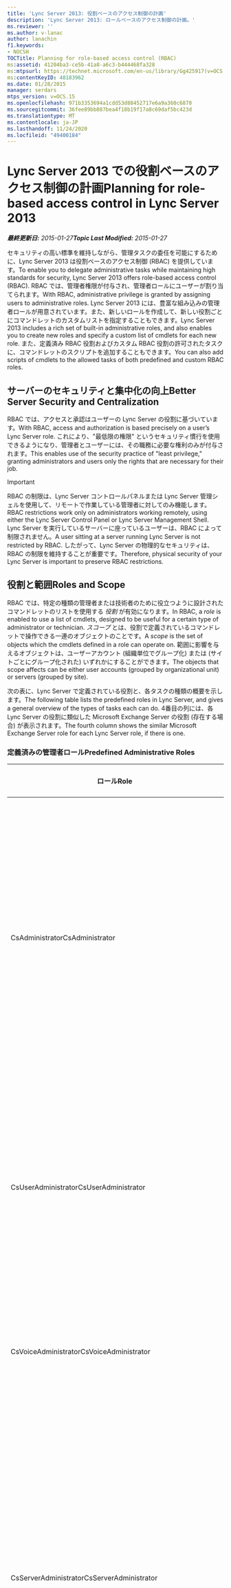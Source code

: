 ```yaml
---
title: 'Lync Server 2013: 役割ベースのアクセス制御の計画'
description: 'Lync Server 2013: ロールベースのアクセス制御の計画。'
ms.reviewer: ''
ms.author: v-lanac
author: lanachin
f1.keywords:
- NOCSH
TOCTitle: Planning for role-based access control (RBAC)
ms:assetid: 41204ba3-ce5b-41a8-a6c3-b444468fa328
ms:mtpsurl: https://technet.microsoft.com/en-us/library/Gg425917(v=OCS.15)
ms:contentKeyID: 48183962
ms.date: 01/28/2015
manager: serdars
mtps_version: v=OCS.15
ms.openlocfilehash: 971b3353694a1cdd53d88452717e6a9a360c6870
ms.sourcegitcommit: 36fee89bb887bea4f18b19f17a8c69daf5bc423d
ms.translationtype: MT
ms.contentlocale: ja-JP
ms.lasthandoff: 11/24/2020
ms.locfileid: "49400184"
---
```

# <a name="planning-for-role-based-access-control-in-lync-server-2013"></a><span data-ttu-id="13dc1-103">Lync Server 2013 での役割ベースのアクセス制御の計画</span><span class="sxs-lookup"><span data-stu-id="13dc1-103">Planning for role-based access control in Lync Server 2013</span></span>

<div data-xmlns="http://www.w3.org/1999/xhtml">

<div class="topic" data-xmlns="http://www.w3.org/1999/xhtml" data-msxsl="urn:schemas-microsoft-com:xslt" data-cs="https://msdn.microsoft.com/">

<div data-asp="https://msdn2.microsoft.com/asp">



</div>

<div id="mainSection">

<div id="mainBody"><span data-ttu-id="13dc1-104">

<span> </span></span><span class="sxs-lookup"><span data-stu-id="13dc1-104">

<span> </span></span></span>

<span data-ttu-id="13dc1-105">_**最終更新日:** 2015-01-27_</span><span class="sxs-lookup"><span data-stu-id="13dc1-105">_**Topic Last Modified:** 2015-01-27_</span></span>

<span data-ttu-id="13dc1-106">セキュリティの高い標準を維持しながら、管理タスクの委任を可能にするために、Lync Server 2013 は役割ベースのアクセス制御 (RBAC) を提供しています。</span><span class="sxs-lookup"><span data-stu-id="13dc1-106">To enable you to delegate administrative tasks while maintaining high standards for security, Lync Server 2013 offers role-based access control (RBAC).</span></span> <span data-ttu-id="13dc1-107">RBAC では、管理者権限が付与され、管理者ロールにユーザーが割り当てられます。</span><span class="sxs-lookup"><span data-stu-id="13dc1-107">With RBAC, administrative privilege is granted by assigning users to administrative roles.</span></span> <span data-ttu-id="13dc1-108">Lync Server 2013 には、豊富な組み込みの管理者ロールが用意されています。また、新しいロールを作成して、新しい役割ごとにコマンドレットのカスタムリストを指定することもできます。</span><span class="sxs-lookup"><span data-stu-id="13dc1-108">Lync Server 2013 includes a rich set of built-in administrative roles, and also enables you to create new roles and specify a custom list of cmdlets for each new role.</span></span> <span data-ttu-id="13dc1-109">また、定義済み RBAC 役割およびカスタム RBAC 役割の許可されたタスクに、コマンドレットのスクリプトを追加することもできます。</span><span class="sxs-lookup"><span data-stu-id="13dc1-109">You can also add scripts of cmdlets to the allowed tasks of both predefined and custom RBAC roles.</span></span>

<div>

## <a name="better-server-security-and-centralization"></a><span data-ttu-id="13dc1-110">サーバーのセキュリティと集中化の向上</span><span class="sxs-lookup"><span data-stu-id="13dc1-110">Better Server Security and Centralization</span></span>

<span data-ttu-id="13dc1-111">RBAC では、アクセスと承認はユーザーの Lync Server の役割に基づいています。</span><span class="sxs-lookup"><span data-stu-id="13dc1-111">With RBAC, access and authorization is based precisely on a user’s Lync Server role.</span></span> <span data-ttu-id="13dc1-112">これにより、"最低限の権限" というセキュリティ慣行を使用できるようになり、管理者とユーザーには、その職務に必要な権利のみが付与されます。</span><span class="sxs-lookup"><span data-stu-id="13dc1-112">This enables use of the security practice of "least privilege," granting administrators and users only the rights that are necessary for their job.</span></span>

<div>


> [!IMPORTANT]  
> <span data-ttu-id="13dc1-113">RBAC の制限は、Lync Server コントロールパネルまたは Lync Server 管理シェルを使用して、リモートで作業している管理者に対してのみ機能します。</span><span class="sxs-lookup"><span data-stu-id="13dc1-113">RBAC restrictions work only on administrators working remotely, using either the Lync Server Control Panel or Lync Server Management Shell.</span></span> <span data-ttu-id="13dc1-114">Lync Server を実行しているサーバーに座っているユーザーは、RBAC によって制限されません。</span><span class="sxs-lookup"><span data-stu-id="13dc1-114">A user sitting at a server running Lync Server is not restricted by RBAC.</span></span> <span data-ttu-id="13dc1-115">したがって、Lync Server の物理的なセキュリティは、RBAC の制限を維持することが重要です。</span><span class="sxs-lookup"><span data-stu-id="13dc1-115">Therefore, physical security of your Lync Server is important to preserve RBAC restrictions.</span></span>



</div>

</div>

<div>

## <a name="roles-and-scope"></a><span data-ttu-id="13dc1-116">役割と範囲</span><span class="sxs-lookup"><span data-stu-id="13dc1-116">Roles and Scope</span></span>

<span data-ttu-id="13dc1-117">RBAC では、特定の種類の管理者または技術者のために役立つように設計されたコマンドレットのリストを使用する *役割* が有効になります。</span><span class="sxs-lookup"><span data-stu-id="13dc1-117">In RBAC, a *role* is enabled to use a list of cmdlets, designed to be useful for a certain type of administrator or technician.</span></span> <span data-ttu-id="13dc1-118">*スコープ* とは、役割で定義されているコマンドレットで操作できる一連のオブジェクトのことです。</span><span class="sxs-lookup"><span data-stu-id="13dc1-118">A *scope* is the set of objects which the cmdlets defined in a role can operate on.</span></span> <span data-ttu-id="13dc1-119">範囲に影響を与えるオブジェクトは、ユーザーアカウント (組織単位でグループ化) または (サイトごとにグループ化された) いずれかにすることができます。</span><span class="sxs-lookup"><span data-stu-id="13dc1-119">The objects that scope affects can be either user accounts (grouped by organizational unit) or servers (grouped by site).</span></span>

<span data-ttu-id="13dc1-120">次の表に、Lync Server で定義されている役割と、各タスクの種類の概要を示します。</span><span class="sxs-lookup"><span data-stu-id="13dc1-120">The following table lists the predefined roles in Lync Server, and gives a general overview of the types of tasks each can do.</span></span> <span data-ttu-id="13dc1-121">4番目の列には、各 Lync Server の役割に類似した Microsoft Exchange Server の役割 (存在する場合) が表示されます。</span><span class="sxs-lookup"><span data-stu-id="13dc1-121">The fourth column shows the similar Microsoft Exchange Server role for each Lync Server role, if there is one.</span></span>

### <a name="predefined-administrative-roles"></a><span data-ttu-id="13dc1-122">定義済みの管理者ロール</span><span class="sxs-lookup"><span data-stu-id="13dc1-122">Predefined Administrative Roles</span></span>

<table>
<colgroup>
<col style="width: 25%" />
<col style="width: 25%" />
<col style="width: 25%" />
<col style="width: 25%" />
</colgroup>
<thead>
<tr class="header">
<th><span data-ttu-id="13dc1-123">ロール</span><span class="sxs-lookup"><span data-stu-id="13dc1-123">Role</span></span></th>
<th><span data-ttu-id="13dc1-124">許可されたタスク</span><span class="sxs-lookup"><span data-stu-id="13dc1-124">Tasks allowed</span></span></th>
<th><span data-ttu-id="13dc1-125">基になる Active Directory グループ</span><span class="sxs-lookup"><span data-stu-id="13dc1-125">Underlying Active Directory group</span></span></th>
<th><span data-ttu-id="13dc1-126">同等の交換</span><span class="sxs-lookup"><span data-stu-id="13dc1-126">Exchange equivalent</span></span></th>
</tr>
</thead>
<tbody>
<tr class="odd">
<td><p><span data-ttu-id="13dc1-127">CsAdministrator</span><span class="sxs-lookup"><span data-stu-id="13dc1-127">CsAdministrator</span></span></p></td>
<td><p><span data-ttu-id="13dc1-128">すべての管理タスクを実行し、ロールの作成やロールへのユーザーの割り当てなどのすべての設定を変更することができます。</span><span class="sxs-lookup"><span data-stu-id="13dc1-128">Can perform all administrative tasks and modify all settings, including creating roles and assigning users to roles.</span></span> <span data-ttu-id="13dc1-129">新しいサイト、プール、およびサービスを追加して展開を展開できます。</span><span class="sxs-lookup"><span data-stu-id="13dc1-129">Can expand a deployment by adding new sites, pools, and services.</span></span></p></td>
<td><p><span data-ttu-id="13dc1-130">CSAdministrator</span><span class="sxs-lookup"><span data-stu-id="13dc1-130">CSAdministrator</span></span></p></td>
<td><p><span data-ttu-id="13dc1-131">組織管理</span><span class="sxs-lookup"><span data-stu-id="13dc1-131">Organization Management</span></span></p></td>
</tr>
<tr class="even">
<td><p><span data-ttu-id="13dc1-132">CsUserAdministrator</span><span class="sxs-lookup"><span data-stu-id="13dc1-132">CsUserAdministrator</span></span></p></td>
<td><p><span data-ttu-id="13dc1-133">Lync Server のユーザーを有効または無効にしたり、ユーザーを移動したり、既存のポリシーをユーザーに割り当てることができます。</span><span class="sxs-lookup"><span data-stu-id="13dc1-133">Can enable and disable users for Lync Server, move users and assign existing policies to users.</span></span> <span data-ttu-id="13dc1-134">ポリシーを変更できません。</span><span class="sxs-lookup"><span data-stu-id="13dc1-134">Cannot modify policies.</span></span></p></td>
<td><p><span data-ttu-id="13dc1-135">CSUserAdministrator</span><span class="sxs-lookup"><span data-stu-id="13dc1-135">CSUserAdministrator</span></span></p></td>
<td><p><span data-ttu-id="13dc1-136">メールの宛先</span><span class="sxs-lookup"><span data-stu-id="13dc1-136">Mail Recipients</span></span></p></td>
</tr>
<tr class="odd">
<td><p><span data-ttu-id="13dc1-137">CsVoiceAdministrator</span><span class="sxs-lookup"><span data-stu-id="13dc1-137">CsVoiceAdministrator</span></span></p></td>
<td><p><span data-ttu-id="13dc1-138">音声関連の設定とポリシーの作成、構成、管理を行うことができます。</span><span class="sxs-lookup"><span data-stu-id="13dc1-138">Can create, configure, and manage voice-related settings and policies.</span></span></p></td>
<td><p><span data-ttu-id="13dc1-139">CSVoiceAdministrator</span><span class="sxs-lookup"><span data-stu-id="13dc1-139">CSVoiceAdministrator</span></span></p></td>
<td><p><span data-ttu-id="13dc1-140">該当なし</span><span class="sxs-lookup"><span data-stu-id="13dc1-140">Not applicable</span></span></p></td>
</tr>
<tr class="even">
<td><p><span data-ttu-id="13dc1-141">CsServerAdministrator</span><span class="sxs-lookup"><span data-stu-id="13dc1-141">CsServerAdministrator</span></span></p></td>
<td><p><span data-ttu-id="13dc1-142">サーバーとサービスの管理、監視、トラブルシューティングを行うことができます。</span><span class="sxs-lookup"><span data-stu-id="13dc1-142">Can manage, monitor, and troubleshoot servers and services.</span></span> <span data-ttu-id="13dc1-143">サーバーへの新しい接続の禁止、サービスの停止と開始、ソフトウェアの更新プログラムの適用を行うことができます。</span><span class="sxs-lookup"><span data-stu-id="13dc1-143">Can prevent new connections to servers, stop and start services, and apply software updates.</span></span> <span data-ttu-id="13dc1-144">グローバル構成の影響を変更することはできません。</span><span class="sxs-lookup"><span data-stu-id="13dc1-144">Cannot make changes with global configuration impact.</span></span></p></td>
<td><p><span data-ttu-id="13dc1-145">CSServerAdministrator</span><span class="sxs-lookup"><span data-stu-id="13dc1-145">CSServerAdministrator</span></span></p></td>
<td><p><span data-ttu-id="13dc1-146">サーバー管理</span><span class="sxs-lookup"><span data-stu-id="13dc1-146">Server Management</span></span></p></td>
</tr>
<tr class="odd">
<td><p><span data-ttu-id="13dc1-147">CsViewOnlyAdministrator</span><span class="sxs-lookup"><span data-stu-id="13dc1-147">CsViewOnlyAdministrator</span></span></p></td>
<td><p><span data-ttu-id="13dc1-148">展開の正常性を監視するために、ユーザーやサーバーの情報などの展開を表示できます。</span><span class="sxs-lookup"><span data-stu-id="13dc1-148">Can view the deployment, including user and server information, in order to monitor deployment health.</span></span></p></td>
<td><p><span data-ttu-id="13dc1-149">CSViewOnlyAdministrator</span><span class="sxs-lookup"><span data-stu-id="13dc1-149">CSViewOnlyAdministrator</span></span></p></td>
<td><p><span data-ttu-id="13dc1-150">組織管理の View-Only</span><span class="sxs-lookup"><span data-stu-id="13dc1-150">View-Only Organization Management</span></span></p></td>
</tr>
<tr class="even">
<td><p><span data-ttu-id="13dc1-151">CsHelpDesk</span><span class="sxs-lookup"><span data-stu-id="13dc1-151">CsHelpDesk</span></span></p></td>
<td><p><span data-ttu-id="13dc1-152">ユーザーのプロパティやポリシーなどの展開を表示できます。</span><span class="sxs-lookup"><span data-stu-id="13dc1-152">Can view the deployment, including user's properties and policies.</span></span> <span data-ttu-id="13dc1-153">特定のトラブルシューティングタスクを実行できます。</span><span class="sxs-lookup"><span data-stu-id="13dc1-153">Can run specific troubleshooting tasks.</span></span> <span data-ttu-id="13dc1-154">ユーザーのプロパティやポリシー、サーバーの構成、またはサービスを変更することはできません。</span><span class="sxs-lookup"><span data-stu-id="13dc1-154">Cannot change user properties or policies, server configuration, or services.</span></span></p></td>
<td><p><span data-ttu-id="13dc1-155">CSHelpDesk</span><span class="sxs-lookup"><span data-stu-id="13dc1-155">CSHelpDesk</span></span></p></td>
<td><p><span data-ttu-id="13dc1-156">ヘルプデスク</span><span class="sxs-lookup"><span data-stu-id="13dc1-156">HelpDesk</span></span></p></td>
</tr>
<tr class="odd">
<td><p><span data-ttu-id="13dc1-157">CsArchivingAdministrator</span><span class="sxs-lookup"><span data-stu-id="13dc1-157">CsArchivingAdministrator</span></span></p></td>
<td><p><span data-ttu-id="13dc1-158">アーカイブの構成とポリシーを変更できます。</span><span class="sxs-lookup"><span data-stu-id="13dc1-158">Can modify archiving configuration and policies.</span></span></p></td>
<td><p><span data-ttu-id="13dc1-159">CSArchivingAdministrator</span><span class="sxs-lookup"><span data-stu-id="13dc1-159">CSArchivingAdministrator</span></span></p></td>
<td><p><span data-ttu-id="13dc1-160">保持管理、法的保持</span><span class="sxs-lookup"><span data-stu-id="13dc1-160">Retention Management, Legal Hold</span></span></p></td>
</tr>
<tr class="even">
<td><p><span data-ttu-id="13dc1-161">CsResponseGroupAdministrator</span><span class="sxs-lookup"><span data-stu-id="13dc1-161">CsResponseGroupAdministrator</span></span></p></td>
<td><p><span data-ttu-id="13dc1-162">サイト内の応答グループアプリケーションの構成を管理できます。</span><span class="sxs-lookup"><span data-stu-id="13dc1-162">Can manage the configuration of the Response Group application within a site.</span></span></p></td>
<td><p><span data-ttu-id="13dc1-163">CSResponseGroupAdministrator</span><span class="sxs-lookup"><span data-stu-id="13dc1-163">CSResponseGroupAdministrator</span></span></p></td>
<td><p><span data-ttu-id="13dc1-164">該当なし</span><span class="sxs-lookup"><span data-stu-id="13dc1-164">Not applicable</span></span></p></td>
</tr>
<tr class="odd">
<td><p><span data-ttu-id="13dc1-165">CsLocationAdministrator</span><span class="sxs-lookup"><span data-stu-id="13dc1-165">CsLocationAdministrator</span></span></p></td>
<td><p><span data-ttu-id="13dc1-166">9-1-1 (E9) の管理を強化するための最小レベルの権限 (E9 の場所とネットワーク識別子の作成、および相互の関連付けを含む)。</span><span class="sxs-lookup"><span data-stu-id="13dc1-166">Lowest level of rights for Enhanced 9-1-1 (E9-1-1) management, including creating E9-1-1 locations and network identifiers, and associating these with each other.</span></span> <span data-ttu-id="13dc1-167">この役割は、常にグローバルスコープに割り当てられます。</span><span class="sxs-lookup"><span data-stu-id="13dc1-167">This role is always assigned with a global scope.</span></span></p></td>
<td><p><span data-ttu-id="13dc1-168">CSLocationAdministrator</span><span class="sxs-lookup"><span data-stu-id="13dc1-168">CSLocationAdministrator</span></span></p></td>
<td><p><span data-ttu-id="13dc1-169">該当なし</span><span class="sxs-lookup"><span data-stu-id="13dc1-169">Not applicable</span></span></p></td>
</tr>
<tr class="even">
<td><p><span data-ttu-id="13dc1-170">CsResponseGroupManager</span><span class="sxs-lookup"><span data-stu-id="13dc1-170">CsResponseGroupManager</span></span></p></td>
<td><p><span data-ttu-id="13dc1-171">特定の応答グループを管理できます。</span><span class="sxs-lookup"><span data-stu-id="13dc1-171">Can manage specific response groups.</span></span></p></td>
<td><p><span data-ttu-id="13dc1-172">CSResponseGroupManager</span><span class="sxs-lookup"><span data-stu-id="13dc1-172">CSResponseGroupManager</span></span></p></td>
<td><p><span data-ttu-id="13dc1-173">該当なし</span><span class="sxs-lookup"><span data-stu-id="13dc1-173">Not applicable</span></span></p></td>
</tr>
<tr class="odd">
<td><p><span data-ttu-id="13dc1-174">CsPersistentChatAdministrator</span><span class="sxs-lookup"><span data-stu-id="13dc1-174">CsPersistentChatAdministrator</span></span></p></td>
<td><p><span data-ttu-id="13dc1-175">常設チャット機能と特定の常設チャットルームを管理できます。</span><span class="sxs-lookup"><span data-stu-id="13dc1-175">Can manage the Persistent Chat feature and specific Persistent Chat rooms.</span></span></p></td>
<td><p><span data-ttu-id="13dc1-176">CSPersistentChatAdministrator</span><span class="sxs-lookup"><span data-stu-id="13dc1-176">CSPersistentChatAdministrator</span></span></p></td>
<td><p><span data-ttu-id="13dc1-177">該当なし</span><span class="sxs-lookup"><span data-stu-id="13dc1-177">Not applicable</span></span></p></td>
</tr>
</tbody>
</table>


<span data-ttu-id="13dc1-178">Lync Server に組み込まれているすべての定義済みロールにはグローバルスコープがあります。</span><span class="sxs-lookup"><span data-stu-id="13dc1-178">All predefined roles shipped in Lync Server have a global scope.</span></span> <span data-ttu-id="13dc1-179">最低限の権限適用方法を実行するには、限定されたサーバーまたはユーザーのセットのみを管理する場合は、グローバル範囲の役割にユーザーを割り当てないでください。</span><span class="sxs-lookup"><span data-stu-id="13dc1-179">To follow least privilege practices, you should not assign users to roles with global scope if they are going to administer only a limited set of servers or users.</span></span> <span data-ttu-id="13dc1-180">これを実現するために、既存のロールに基づいているが、スコープが制限されているロールを作成できます。</span><span class="sxs-lookup"><span data-stu-id="13dc1-180">To accomplish this, you can create roles which are based on an existing role, but with a more limited scope.</span></span>

<div>

## <a name="creating-a-scoped-role"></a><span data-ttu-id="13dc1-181">スコープ指定された役割の作成</span><span class="sxs-lookup"><span data-stu-id="13dc1-181">Creating a Scoped Role</span></span>

<span data-ttu-id="13dc1-182">制限されたスコープ (スコープ指定された役割) を持つ役割を作成する場合は、スコープを指定し、基になる既存の役割と、役割を割り当てられる Active Directory グループを指定します。</span><span class="sxs-lookup"><span data-stu-id="13dc1-182">When you create a role with limited scope (a scoped role), you specify the scope, along with the existing role it is based on and the Active Directory group to be assigned the role.</span></span> <span data-ttu-id="13dc1-183">指定した Active Directory グループは、既に作成されている必要があります。</span><span class="sxs-lookup"><span data-stu-id="13dc1-183">The Active Directory group you specify must already be created.</span></span> <span data-ttu-id="13dc1-184">次のコマンドレットは、事前に定義されている管理者ロールの1つであるという権限を持ち、スコープが制限されている役割を作成する例です。</span><span class="sxs-lookup"><span data-stu-id="13dc1-184">The following cmdlet is an example of a creating a role which has the privileges of one of the pre-defined administrative roles, but with limited scope.</span></span> <span data-ttu-id="13dc1-185">という新しい役割が作成され `Site01 Server Administrators` ます。</span><span class="sxs-lookup"><span data-stu-id="13dc1-185">It creates a new role called `Site01 Server Administrators`.</span></span> <span data-ttu-id="13dc1-186">この役割には、定義済みの CsServerAdministrator ロールの権限がありますが、Site01 サイトにあるサーバーに対してのみ機能します。</span><span class="sxs-lookup"><span data-stu-id="13dc1-186">The role has the abilities of the predefined CsServerAdministrator role, but only for the servers located in the Site01 site.</span></span> <span data-ttu-id="13dc1-187">このコマンドレットが動作するためには、Site01 サイトが既に定義されており、という名前のユニバーサルセキュリティグループが既に存在している必要があり `Site01 Server Administrators` ます。</span><span class="sxs-lookup"><span data-stu-id="13dc1-187">For this cmdlet to work, the Site01 site must already be defined, and a universal security group named `Site01 Server Administrators` must already exist.</span></span>

    New-CsAdminRole -Identity "Site01 Server Administrators" -Template CsServerAdministrator -ConfigScopes "site:Site01"

<span data-ttu-id="13dc1-188">このコマンドレットを実行すると、グループのメンバーになっているすべてのユーザーに、 `Site01 Server Administrators` Site01 のサーバーのサーバー管理者権限が与えられます。</span><span class="sxs-lookup"><span data-stu-id="13dc1-188">After this cmdlet runs, all users who are members of the `Site01 Server Administrators` group will have server administrator privileges for the servers in Site01.</span></span> <span data-ttu-id="13dc1-189">さらに、このユニバーサルセキュリティグループに後で追加されたすべてのユーザーも、この役割の権限を取得します。</span><span class="sxs-lookup"><span data-stu-id="13dc1-189">Additionally, any users who are later added to this universal security group also gain the privileges of this role.</span></span> <span data-ttu-id="13dc1-190">役割自体と、それに割り当てられているユニバーサルセキュリティグループの両方が呼び出され `Site01 Server Administrators` ます。</span><span class="sxs-lookup"><span data-stu-id="13dc1-190">Note that both the role itself, and the universal security group it is assigned to are called `Site01 Server Administrators`.</span></span>

<span data-ttu-id="13dc1-191">次の例では、サーバースコープの代わりにユーザーのスコープを制限しています。</span><span class="sxs-lookup"><span data-stu-id="13dc1-191">The following example limits user scope instead of server scope.</span></span> <span data-ttu-id="13dc1-192">`Sales Users Administrator`営業組織単位のユーザーアカウントを管理するための役割を作成します。</span><span class="sxs-lookup"><span data-stu-id="13dc1-192">It creates a `Sales Users Administrator` role to administer the user accounts in the Sales organizational unit.</span></span> <span data-ttu-id="13dc1-193">このコマンドレットが機能するためには、Salesて管理者のユニバーサルセキュリティグループが既に作成されている必要があります。</span><span class="sxs-lookup"><span data-stu-id="13dc1-193">The SalesUsersAdministrator universal security group must already be created for this cmdlet to work.</span></span>

    New-CsAdminRole -Identity "Sales Users Administrator " -Template CsUserAdministrator -UserScopes "OU:OU=Sales, OU=Lync Tenants, DC=Domain, DC=com"

</div>

<div>

## <a name="creating-a-new-role"></a><span data-ttu-id="13dc1-194">新しい役割の作成</span><span class="sxs-lookup"><span data-stu-id="13dc1-194">Creating a New Role</span></span>

<span data-ttu-id="13dc1-195">定義済みのロールのいずれにも含まれていない一連のコマンドレット、または一連のスクリプトまたはモジュールにアクセスできる役割を作成するには、あらかじめ定義されたいずれかのロールをテンプレートとして使用します。</span><span class="sxs-lookup"><span data-stu-id="13dc1-195">To create a role that has access to a set of cmdlets not in one of the predefined roles, or to a set of scripts or modules, you again start by using one of the predefined roles as a template.</span></span> <span data-ttu-id="13dc1-196">ロールを実行できるスクリプトとモジュールは、次の場所に格納されている必要があることに注意してください。</span><span class="sxs-lookup"><span data-stu-id="13dc1-196">Note that scripts and modules that roles are to be able to run must be stored in the following locations:</span></span>

  - <span data-ttu-id="13dc1-197">Lync モジュールのパス (既定では C: \\ Program files の \\ 共通ファイル \\ Microsoft lync Server 2013 \\ モジュール \\ Lync)</span><span class="sxs-lookup"><span data-stu-id="13dc1-197">The Lync module path, which is by default C:\\Program Files\\Common Files\\Microsoft Lync Server 2013\\Modules\\Lync</span></span>

  - <span data-ttu-id="13dc1-198">ユーザースクリプトパス (既定では C: \\ Program Files \\ Common Files \\ Microsoft Lync Server 2013 \\ adminscripts)</span><span class="sxs-lookup"><span data-stu-id="13dc1-198">The user script path, which is by default C:\\Program Files\\Common Files\\Microsoft Lync Server 2013\\AdminScripts</span></span>

<span data-ttu-id="13dc1-199">新しい役割を作成するには、 **新しい-CsAdminRole** コマンドレットを使用します。</span><span class="sxs-lookup"><span data-stu-id="13dc1-199">To make a new role, you use the **New-CsAdminRole** cmdlet.</span></span> <span data-ttu-id="13dc1-200">**新しい CsAdminRole** を実行する前に、この役割に関連付けられる、基になるユニバーサルセキュリティグループを作成する必要があります。</span><span class="sxs-lookup"><span data-stu-id="13dc1-200">Before running **New-CsAdminRole**, you must first create the underlying universal security group that will be associated with this role.</span></span>

<span data-ttu-id="13dc1-201">次のコマンドレットは、新しい役割の作成例として機能します。</span><span class="sxs-lookup"><span data-stu-id="13dc1-201">The following cmdlets serve as an example of a creating a new role.</span></span> <span data-ttu-id="13dc1-202">これにより、という新しい役割の種類が作成され `MyHelpDeskScriptRole` ます。</span><span class="sxs-lookup"><span data-stu-id="13dc1-202">They create a new role type called `MyHelpDeskScriptRole`.</span></span> <span data-ttu-id="13dc1-203">新しい役割には、定義済みの CsHelpDesk ロールの機能があり、"testscript" という名前のスクリプトでさらに関数を実行できます。</span><span class="sxs-lookup"><span data-stu-id="13dc1-203">The new role has the abilities of the predefined CsHelpDesk role, and can additionally run the functions in a script named “testscript”.</span></span>

    New-CsAdminRole -Identity "MyHelpDeskScriptRole" -Template CsHelpDesk -ScriptModules @{Add="testScript.ps1"}

<span data-ttu-id="13dc1-204">このコマンドレットが動作するためには、まずユニバーサルセキュリティグループ Myhelpデスク Scriptrole を作成しておく必要があります。</span><span class="sxs-lookup"><span data-stu-id="13dc1-204">For this cmdlet to work, you must have first created the universal security group MyHelpDeskScriptRole.</span></span>

<span data-ttu-id="13dc1-205">このコマンドレットを実行した後、このロールにユーザーを直接割り当てる (その場合はグローバルスコープを持つ) か、このドキュメントの「スコープロールの作成」で説明したように、このロールに基づいてスコープ指定された役割を作成できます。</span><span class="sxs-lookup"><span data-stu-id="13dc1-205">After this cmdlet runs, you can assign users directly to this role (in which case they have global scope), or create a scoped role based on this role, as explained in Creating a Scoped Role, previously in this document.</span></span>

</div>

<div>

## <a name="assigning-roles-to-users"></a><span data-ttu-id="13dc1-206">ロールをユーザーに割り当てる</span><span class="sxs-lookup"><span data-stu-id="13dc1-206">Assigning Roles to Users</span></span>

<span data-ttu-id="13dc1-207">各 Lync Server の役割は、基になる Active Directory ユニバーサルセキュリティグループに関連付けられています。</span><span class="sxs-lookup"><span data-stu-id="13dc1-207">Each Lync Server role is associated with an underlying Active Directory universal security group.</span></span> <span data-ttu-id="13dc1-208">基になるグループに追加したユーザーは、その役割の能力を獲得できます。</span><span class="sxs-lookup"><span data-stu-id="13dc1-208">Any users who you add to the underlying group gain the abilities of that role.</span></span>

<span data-ttu-id="13dc1-209">前のセクションの例では、新しい役割を作成し、既存のユニバーサルセキュリティグループを新しい役割に割り当てています。</span><span class="sxs-lookup"><span data-stu-id="13dc1-209">The examples in the preceding sections both created a new role and assigned an existing universal security group to the new role.</span></span> <span data-ttu-id="13dc1-210">既存の役割を1人または複数のユーザーに割り当てるには、その役割に関連付けられたグループにそれらのユーザーを追加します。</span><span class="sxs-lookup"><span data-stu-id="13dc1-210">To assign an existing role to one or more users, add those users to the group associated with the role.</span></span> <span data-ttu-id="13dc1-211">これらのグループには、個々のユーザーとユニバーサルセキュリティグループの両方を追加できます。</span><span class="sxs-lookup"><span data-stu-id="13dc1-211">You can add both individual users and universal security groups to these groups.</span></span>

<span data-ttu-id="13dc1-212">たとえば、 **Csadministrator** の役割は、Active Directory の **CS 管理者** のユニバーサルセキュリティグループに自動的に付与されます。</span><span class="sxs-lookup"><span data-stu-id="13dc1-212">For example, the **CsAdministrator** role is automatically granted to the **CS Administrators** universal security group in Active Directory.</span></span> <span data-ttu-id="13dc1-213">このユニバーサルセキュリティグループは、Lync Server を展開するときに Active Directory で作成されます。</span><span class="sxs-lookup"><span data-stu-id="13dc1-213">This universal security group is created in Active Directory when you deploy Lync Server.</span></span> <span data-ttu-id="13dc1-214">ユーザーまたはグループにこの権限を付与するには、 **CS 管理者** グループに追加するだけです。</span><span class="sxs-lookup"><span data-stu-id="13dc1-214">To grant a user or group this privilege, you can simply add them to the **CS Administrators** group.</span></span>

<span data-ttu-id="13dc1-215">ユーザーには、各役割に対応する、基になる Active Directory グループに追加することで、複数の RBAC ロールを割り当てることができます。</span><span class="sxs-lookup"><span data-stu-id="13dc1-215">A user can be given multiple RBAC roles by being added to the underlying Active Directory groups that correspond to each role.</span></span>

<span data-ttu-id="13dc1-216">ロールを作成すると、基になる Active Directory グループに後で追加されたユーザーにその役割の機能が与えられることに注意してください。</span><span class="sxs-lookup"><span data-stu-id="13dc1-216">Note that when you create a role, users who are later added to the underlying Active Directory group gain the abilities of that role.</span></span>

</div>

<div>

## <a name="modifying-the-abilities-of-a-role"></a><span data-ttu-id="13dc1-217">役割の権限を変更する</span><span class="sxs-lookup"><span data-stu-id="13dc1-217">Modifying the Abilities of a Role</span></span>

<span data-ttu-id="13dc1-218">役割が実行できるコマンドレットとスクリプトの一覧は変更できます。</span><span class="sxs-lookup"><span data-stu-id="13dc1-218">You can modify the list of cmdlets and scripts that a role can run.</span></span> <span data-ttu-id="13dc1-219">カスタムロールで実行できるコマンドレットとスクリプトの両方を変更することはできますが、定義済みのロールのスクリプトのみを変更できます。</span><span class="sxs-lookup"><span data-stu-id="13dc1-219">You can modify both the cmdlets and scripts that custom roles can run, but you can modify only the scripts for predefined roles.</span></span> <span data-ttu-id="13dc1-220">入力する各コマンドレットでは、コマンドレットまたはスクリプトの追加、削除、置換を行うことができます。</span><span class="sxs-lookup"><span data-stu-id="13dc1-220">Each cmdlet you type can add, remove, or replace cmdlets or scripts.</span></span>

<span data-ttu-id="13dc1-221">役割を変更するには、 **Set-CsAdminRole** コマンドレットを使用します。</span><span class="sxs-lookup"><span data-stu-id="13dc1-221">To modify a role, use the **Set-CsAdminRole** cmdlet.</span></span> <span data-ttu-id="13dc1-222">次のコマンドレットは、役割から1つのスクリプトを削除します。</span><span class="sxs-lookup"><span data-stu-id="13dc1-222">The following cmdlet removes one script from the role.</span></span>

    Set-CsAdminRole -Identity "MyHelpDeskScriptRole" -ScriptModules @{Remove="testScript.ps1"}

</div>

</div>

<div>

## <a name="planning-for-rbac"></a><span data-ttu-id="13dc1-223">RBAC の計画</span><span class="sxs-lookup"><span data-stu-id="13dc1-223">Planning for RBAC</span></span>

<span data-ttu-id="13dc1-224">Lync Server の展開にどのような管理権限を付与するかについては、どのようなタスクを実行する必要があるかを正確に考慮し、その職務に必要な最低限の権限と範囲の役割を割り当てる必要があります。</span><span class="sxs-lookup"><span data-stu-id="13dc1-224">For each person who is to be given any kind of administrative rights for your Lync Server deployment, consider exactly which tasks they need to perform, then assign them to roles with the least privilege and scope necessary for their job.</span></span> <span data-ttu-id="13dc1-225">必要に応じて、[ **Set-CsAdminRole** ] コマンドレットを使用して、このユーザーのタスクに必要なコマンドレットのみを含む新しい役割を作成することができます。</span><span class="sxs-lookup"><span data-stu-id="13dc1-225">If necessary, you can use the **Set-CsAdminRole** cmdlet to create a new role with only the cmdlets necessary for this person’s tasks.</span></span>

<span data-ttu-id="13dc1-226">CsAdministrator ロールを持っているユーザーは、CsAdministrator に基づくロールを含むすべての種類の役割を作成し、ユーザーを割り当てることができます。</span><span class="sxs-lookup"><span data-stu-id="13dc1-226">Users who have the CsAdministrator role can create all types of roles, including roles based on CsAdministrator, and assign users to them.</span></span> <span data-ttu-id="13dc1-227">ベストプラクティスとして、CsAdministrator の役割を、非常に少数の信頼できるユーザーに割り当てることをお勧めします。</span><span class="sxs-lookup"><span data-stu-id="13dc1-227">The best practice is to assign the CsAdministrator role to a very small set of trusted users.</span></span>

<span data-ttu-id="13dc1-228"></div>

</div>

<span> </span>

</div>

</div>

</span><span class="sxs-lookup"><span data-stu-id="13dc1-228"></div>

</div>

<span> </span>

</div>

</div>

</span></span></div>

